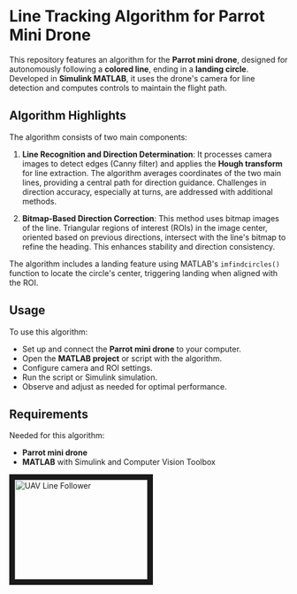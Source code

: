 # Line Tracking Algorithm for Parrot Mini Drone

This repository features an algorithm for the **Parrot mini drone**, designed for autonomously following a **colored line**, ending in a **landing circle**. Developed in **Simulink MATLAB**, it uses the drone's camera for line detection and computes controls to maintain the flight path.

## Algorithm Highlights
The algorithm consists of two main components:

1. **Line Recognition and Direction Determination**: It processes camera images to detect edges (Canny filter) and applies the **Hough transform** for line extraction. The algorithm averages coordinates of the two main lines, providing a central path for direction guidance. Challenges in direction accuracy, especially at turns, are addressed with additional methods.

2. **Bitmap-Based Direction Correction**: This method uses bitmap images of the line. Triangular regions of interest (ROIs) in the image center, oriented based on previous directions, intersect with the line's bitmap to refine the heading. This enhances stability and direction consistency.

The algorithm includes a landing feature using MATLAB's `imfindcircles()` function to locate the circle's center, triggering landing when aligned with the ROI.

## Usage
To use this algorithm:

- Set up and connect the **Parrot mini drone** to your computer.
- Open the **MATLAB project** or script with the algorithm.
- Configure camera and ROI settings.
- Run the script or Simulink simulation.
- Observe and adjust as needed for optimal performance.

## Requirements
Needed for this algorithm:

- **Parrot mini drone**
- **MATLAB** with Simulink and Computer Vision Toolbox

<a href="https://youtu.be/BRCNUI4dF_Q
" target="_blank"><img src="https://img.youtube.com/vi/BRCNUI4dF_Q/0.jpg" 
alt="UAV Line Follower" width="240" height="180" border="10" /></a>
